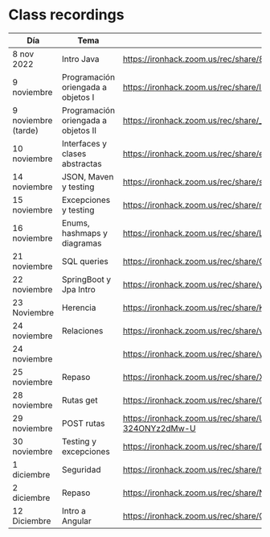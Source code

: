 # Class recordings

| Día                 | Tema                                 | Enlace                                                       |
| ------------------- | ------------------------------------ | ------------------------------------------------------------ |
| 8 nov 2022          | Intro Java                           | https://ironhack.zoom.us/rec/share/88yapbcvAjz6JX1wB3M5Ux0TqwCc3qpL5vZYNOYKk67N6DA-PBYuBysRfa1szvU.frzFHd8KjFwT-hJt |
| 9 noviembre         | Programación oriengada a objetos  I  | https://ironhack.zoom.us/rec/share/IXTC2CLXKIzA98QPLmr-PpeNruh91jZK18o4NERyLYDCHGKgreJa8uN-zisqo13a.Z3xZtqhAovQija6t |
| 9 noviembre (tarde) | Programación oriengada a objetos  II | https://ironhack.zoom.us/rec/share/_sWxDVCs3uQmj6teBwzHQOpwJ1zwj9Uk9BP8E5LiRnbmVjcNPaA9L4kEgVopOvmq.wv3ZDNsa3MJZOjkl |
| 10 noviembre        | Interfaces y clases abstractas       | https://ironhack.zoom.us/rec/share/egqTIDxes2Ec_fgIMdPFK2jwQsaX_bwWPnd6ivi4UFqCCZK-LUPs6REv059l9kN6.2thHm2wTtnwUk2_M |
| 14 noviembre        | JSON, Maven y testing                | https://ironhack.zoom.us/rec/share/syjfOfjzqJzJ2EZM5M5Em9WzFO2mLspQxP8t1krt3T7Jxu8jG-P_a7cn4r1vku_2.W_XdDGIHFD6djQz3 |
| 15 noviembre        | Excepciones y testing                | https://ironhack.zoom.us/rec/share/nDedw0agLrjMr80hmscnSZlU4zGOAhFhP_exrMlZU2ttzF8-EX4wqjwCJ8FP4QAb.KDTx9l6OsMBEMh6T |
| 16 noviembre        | Enums, hashmaps y diagramas          | https://ironhack.zoom.us/rec/share/LpOrsWIvaSuYD4hxzjLkLfSrdG3h-wMtr7gVy7ipmhw7lRiejwU2HZZioldjvMWg.7HPFy1Dlaln350hF |
| 21 noviembre        | SQL queries                          | https://ironhack.zoom.us/rec/share/CFDJnz3dPwENzcuZVVTmBPygRpu8ckLR3_jZ_Mz2P-RxbiSJcLVpBNSVvXWYVXp2.8obpu1BdeijCZpd7 |
| 22 noviembre        | SpringBoot y Jpa Intro               | https://ironhack.zoom.us/rec/share/yOJ91si9fZ3FWP_2CuVzxao0RiVS46PmIQsyAYSHhet8TfFwD4o1t2EPtcm9ZfGW.qWDmj628MKk3t33R |
| 23 Noviembre        | Herencia                             | https://ironhack.zoom.us/rec/share/K0qylVjbkogHmw3PzBy5cdXObvBFWBT252ktMhS1eDQHBbJiMhR_W63vDME7JpY.bLMTrpSL5MS2GpY0 |
| 24 noviembre        | Relaciones                           | https://ironhack.zoom.us/rec/share/vIDN8ieDlGzh19VA9u6bquLYrA-8_fLKqCPdKbe0Yqk-pn5oHKaa5qozXMWrKMiD.IPbQxZe17dKGSPXx |
| 24 noviembre        |                                      | https://ironhack.zoom.us/rec/share/vIDN8ieDlGzh19VA9u6bquLYrA-8_fLKqCPdKbe0Yqk-pn5oHKaa5qozXMWrKMiD.IPbQxZe17dKGSPXx |
| 25 noviembre        | Repaso                               | https://ironhack.zoom.us/rec/share/XxWOrMwHYDvTWwEKk3nUUWbLuWcuT5nWy47IktMRauTVYuaBifs5hvL4hX09f2a5.y7pGa2aGoJQB2svO |
| 28 noviembre        | Rutas get                            | https://ironhack.zoom.us/rec/share/0emQTxqVcPoOsup-nJPBBGKo0TAbOp_-WUz4RGxAwn8QicHWSNATcCT_qQDIjXsV.2ySdpWjc4HKA9Can |
| 29 noviembre        | POST rutas                           | https://ironhack.zoom.us/rec/share/Uulxz2RKukkuPMK8c1xQnsaR59emFLdm3H2QQvM6hKjHpQZhzWWKQi59l5ZLZkaR.Mc-324ONYz2dMw-U |
| 30 noviembre        | Testing y excepciones                | https://ironhack.zoom.us/rec/share/DYFAn4GSrgKFnOuWD7oqrXafl_bdbvkCu6LSdCCXWPYZng6xxEM4YcnEccMlAmTE.wz3N12ZrK9XJ2xtM |
| 1 diciembre         | Seguridad                            | https://ironhack.zoom.us/rec/share/hkRAQPuZchMBdO9VSCUPFrg3XFoYcgjBmKrQzUNn3uvptT5Dq1kTTsO6XaKxbSHf.v0kYUJWjzGCFWDcc |
| 2 diciembre         | Repaso                               | https://ironhack.zoom.us/rec/share/NcjOmOJNskms_hFk-KtF-4Srl3cv546Zz0LLNOVC9OOiLuISa2JqK8bN3gRD0m4.7wnGi9Du6a8M4GDH |
| 12 Diciembre        | Intro a Angular                      | https://ironhack.zoom.us/rec/share/GayyZ4zxjd0f2t6tHpOuP5ifMEYiI68pqjQyF16QMibueOTi_WRcdyWu0IX1agyW.VTYFeqkaz3cP3HCc |
